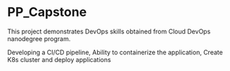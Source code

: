 # PP_Capstone

This project demonstrates DevOps skills obtained from Cloud DevOps nanodegree program.

Developing a CI/CD pipeline,
Ability to containerize the application,
Create K8s cluster and deploy applications

